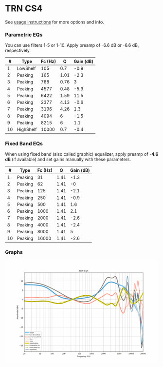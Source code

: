 # TRN CS4
See [usage instructions](https://github.com/jaakkopasanen/AutoEq#usage) for more options and info.

### Parametric EQs
You can use filters 1-5 or 1-10. Apply preamp of -6.6 dB or -6.6 dB, respectively.

|   # | Type      |   Fc (Hz) |    Q |   Gain (dB) |
|-----|-----------|-----------|------|-------------|
|   1 | LowShelf  |       105 | 0.7  |        -0.9 |
|   2 | Peaking   |       165 | 1.01 |        -2.3 |
|   3 | Peaking   |       788 | 0.76 |         3   |
|   4 | Peaking   |      4577 | 0.48 |        -5.9 |
|   5 | Peaking   |      6422 | 1.59 |        11.5 |
|   6 | Peaking   |      2377 | 4.13 |        -0.6 |
|   7 | Peaking   |      3196 | 4.26 |         1.3 |
|   8 | Peaking   |      4094 | 6    |        -1.5 |
|   9 | Peaking   |      8215 | 6    |         1.1 |
|  10 | HighShelf |     10000 | 0.7  |        -0.4 |

### Fixed Band EQs
When using fixed band (also called graphic) equalizer, apply preamp of **-4.6 dB** (if available) and set gains manually with these parameters.

|   # | Type    |   Fc (Hz) |    Q |   Gain (dB) |
|-----|---------|-----------|------|-------------|
|   1 | Peaking |        31 | 1.41 |        -1.3 |
|   2 | Peaking |        62 | 1.41 |        -0   |
|   3 | Peaking |       125 | 1.41 |        -2.1 |
|   4 | Peaking |       250 | 1.41 |        -0.9 |
|   5 | Peaking |       500 | 1.41 |         1.6 |
|   6 | Peaking |      1000 | 1.41 |         2.1 |
|   7 | Peaking |      2000 | 1.41 |        -2.6 |
|   8 | Peaking |      4000 | 1.41 |        -2.4 |
|   9 | Peaking |      8000 | 1.41 |         5   |
|  10 | Peaking |     16000 | 1.41 |        -2.6 |

### Graphs
![](./TRN%20CS4.png)
